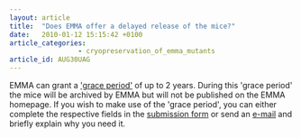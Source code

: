 ```yaml
---
layout: article
title:  "Does EMMA offer a delayed release of the mice?"
date:   2010-01-12 15:15:42 +0100
article_categories:
                 - cryopreservation_of_emma_mutants
article_id: AUG30UAG
---
```


EMMA can grant a ['grace period'][link-grace-period] of up to 2 years. During this 'grace period' the mice will be archived by EMMA but will not be published on the EMMA homepage. If you wish to make use of the 'grace period', you can either complete the respective fields in the [submission form][link-submission] or send an [e-mail][email-emma] and briefly explain why you need it.

[link-grace-period]: https://www.infrafrontier.eu/delayed-release
[link-submission]: https://www.infrafrontier.eu/emma/publicSubmission/submissionForm.emma
[email-emma]: mailto:emma@infrafrontier.eu